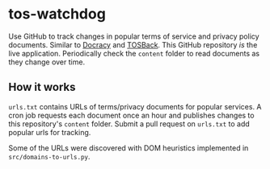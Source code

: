 # tos-watchdog

Use GitHub to track changes in popular terms of service and privacy policy documents. Similar to [Docracy](http://www.docracy.com/) and [TOSBack](https://tosback.org/). This GitHub repository _is_ the live application. Periodically check the `content` folder to read documents as they change over time.

How it works
---
`urls.txt` contains URLs of terms/privacy documents for popular services. A cron job requests each document once an hour and publishes changes to this repository's `content` folder. Submit a pull request on `urls.txt` to add popular urls for tracking.

Some of the URLs were discovered with DOM heuristics implemented in `src/domains-to-urls.py`.

